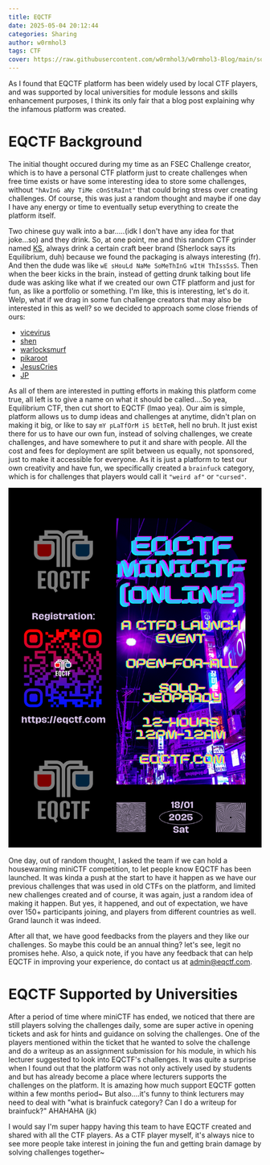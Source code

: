 ```yaml
---
title: EQCTF
date: 2025-05-04 20:12:44
categories: Sharing
author: w0rmhol3
tags: CTF
cover: https://raw.githubusercontent.com/w0rmhol3/w0rmhol3-Blog/main/source/_img/EQCTF/EQCTF.png?raw=true
---
```

As I found that EQCTF platform has been widely used by local CTF players, and was supported by local universities for module lessons and skills enhancement purposes, I think its only fair that a blog post explaining why the infamous platform was created. <!--more-->

# EQCTF Background
The initial thought occured during my time as an FSEC Challenge creator, which is to have a personal CTF platform just to create challenges when free time exists or have some interesting idea to store some challenges, without `"hAvInG aNy TiMe cOnStRaInt"` that could bring stress over creating challenges. Of course, this was just a random thought and maybe if one day I have any energy or time to eventually setup everything to create the platform itself. 

Two chinese guy walk into a bar.....(idk I don't have any idea for that joke...so) and they drink. So, at one point, me and this random CTF grinder named [KS](https://callmeks.github.io/), always drink a certain craft beer brand (Sherlock says its Equilibrium, duh) because we found the packaging is always interesting (fr). And then the dude was like `wE sHouLd NaMe SoMeThInG wItH ThIssSsS`. Then when the beer kicks in the brain, instead of getting drunk talking bout life dude was asking like what if we created our own CTF platform and just for fun, as like a portfolio or something. I'm like, this is interesting, let's do it. Welp, what if we drag in some fun challenge creators that may also be interested in this as well? so we decided to approach some close friends of ours:
- [vicevirus](https://vicevirus.github.io/) 
- [shen](https://chuajianshen.github.io/) 
- [warlocksmurf](https://warlocksmurf.github.io/) 
- [pikaroot](https://pikaroot.github.io/)
- [JesusCries](https://jesuscries.gitbook.io/)
- [JP](https://www.linkedin.com/in/jeremy-phang-kah-chun/)

As all of them are interested in putting efforts in making this platform come true, all left is to give a name on what it should be called....So yea, Equilibrium CTF, then cut short to EQCTF (lmao yea). Our aim is simple, platform allows us to dump ideas and challenges at anytime, didn't plan on making it big, or like to say `mY pLaTfOrM iS bEtTeR`, hell no bruh. It just exist there for us to have our own fun, instead of solving challenges, we create challenges, and have somewhere to put it and share with people. All the cost and fees for deployment are split between us equally, not sponsored, just to make it accessible for everyone. As it is just a platform to test our own creativity and have fun, we specifically created a `brainfuck` category, which is for challenges that players would call it `"weird af"` or `"cursed"`.

![minictf poster](https://raw.githubusercontent.com/w0rmhol3/w0rmhol3-Blog/main/source/_img/EQCTF/MINICTF_Poster.png?raw=true)

One day, out of random thought, I asked the team if we can hold a housewarming miniCTF competition, to let people know EQCTF has been launched. It was kinda a push at the start to have it happen as we have our previous challenges that was used in old CTFs on the platform, and limited new challenges created and of course, it was again, just a random idea of making it happen. But yes, it happened, and out of expectation, we have over 150+ participants joining, and players from different countries as well. Grand launch it was indeed.

After all that, we have good feedbacks from the players and they like our challenges. So maybe this could be an annual thing? let's see, legit no promises hehe. Also, a quick note, if you have any feedback that can help EQCTF in improving your experience, do contact us at [admin@eqctf.com](admin@eqctf.com).

# EQCTF Supported by Universities
After a period of time where miniCTF has ended, we noticed that there are still players solving the challenges daily, some are super active in opening tickets and ask for hints and guidance on solving the challenges. One of the players mentioned within the ticket that he wanted to solve the challenge and do a writeup as an assignment submission for his module, in which his lecturer suggested to look into EQCTF's challenges. It was quite a surprise when I found out that the platform was not only actively used by students and but has already become a place where lecturers supports the challenges on the platform. It is amazing how much support EQCTF gotten within a few months period~ But also....it's funny to think lecturers may need to deal with "what is brainfuck category? Can I do a writeup for brainfuck?" AHAHAHA (jk)

I would say I'm super happy having this team to have EQCTF created and shared with all the CTF players. As a CTF player myself, it's always nice to see more people take interest in joining the fun and getting brain damage by solving challenges together~